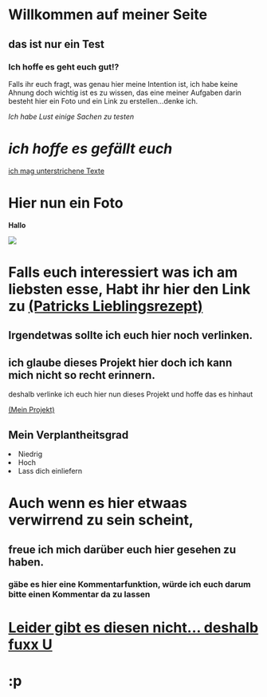 # Willkommen auf meiner Seite
## das ist nur ein Test
### Ich hoffe es geht euch gut!?

Falls ihr euch fragt, was genau hier meine Intention ist, ich habe keine Ahnung doch wichtig ist es zu wissen, das eine meiner Aufgaben darin besteht hier ein Foto und ein Link zu erstellen...denke ich.

*Ich habe Lust einige Sachen zu testen*
# _ich hoffe es gefällt euch_

<u>ich mag unterstrichene Texte</u>

# Hier nun ein Foto

<b> Hallo</b>

<img src="https://user.myownmusic.de/artist_pics/109780.jpg">
															 
# Falls euch interessiert was ich am liebsten esse, Habt ihr hier den Link zu [(Patricks Lieblingsrezept)](https://www.chefkoch.de/rezepte/689991171467187/Huehnerfrikassee.html)
                                                             
                                                        
## Irgendetwas sollte ich euch hier noch verlinken.
## ich glaube dieses Projekt hier doch ich kann mich nicht so recht erinnern.
deshalb verlinke ich euch hier nun dieses Projekt und hoffe das es hinhaut

[(Mein Projekt)](https://github.com/Ostberliner1/brandenburg.git)

<body>
    <h2>Mein Verplantheitsgrad</h2>
</ul>
<li> Niedrig </li>
<li> Hoch </li>
<li> Lass dich einliefern </li>
</ul>
</body>

# Auch wenn es hier etwaas verwirrend zu sein scheint,
## freue ich mich darüber euch hier gesehen zu haben.
### gäbe es hier eine Kommentarfunktion, würde ich euch darum bitte einen Kommentar da zu lassen

# <style>OOFFFF</style> <u>Leider gibt es diesen nicht... deshalb fuxx U</u>
# :p
